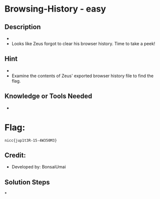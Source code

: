 # Browsing-History - easy 

## Description
* 
 * Looks like Zeus forgot to clear his browser history. Time to take a peek! 


## Hint
* 
 * Examine the contents of Zeus' exported browser history file to find the flag.
 

## Knowledge or Tools Needed
* <knowledge or tools needed>

# Flag:
 `nicc{jup1t3R-15-4W350M3}`

## Credit:

* Developed by:	 BonsaiUmai

## Solution Steps
*<solution steps start here>
